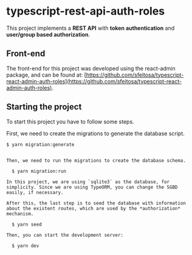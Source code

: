 # typescript-rest-api-auth-roles

This project implements a **REST API** with **token authentication** and **user/group based authorization**.

## Front-end

The front-end for this project was developed using the react-admin package, and can be found at: [https://github.com/sfeitosa/typescript-react-admin-auth-roles](https://github.com/sfeitosa/typescript-react-admin-auth-roles).

## Starting the project

To start this project you have to follow some steps.

First, we need to create the migrations to generate the database script.

```
$ yarn migration:generate


Then, we need to run the migrations to create the database schema. 

  $ yarn migration:run

In this project, we are using `sqlite3` as the database, for simplicity. Since we are using TypeORM, you can change the SGBD easily, if necessary. 

After this, the last step is to seed the database with information about the existent routes, which are used by the *authorization* mechanism. 

  $ yarn seed

Then, you can start the development server:

  $ yarn dev
